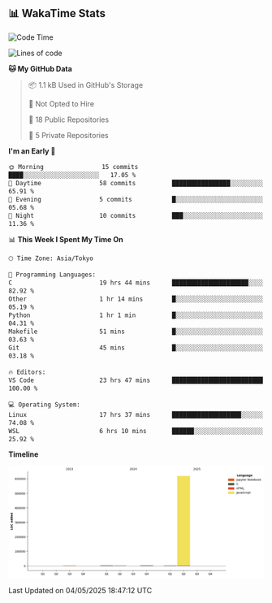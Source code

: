 ## 📊 WakaTime Stats

<!--START_SECTION:waka-->
![Code Time](http://img.shields.io/badge/Code%20Time-67%20hrs%2053%20mins-blue)

![Lines of code](https://img.shields.io/badge/From%20Hello%20World%20I%27ve%20Written-624.3%20thousand%20lines%20of%20code-blue)

**🐱 My GitHub Data** 

> 📦 1.1 kB Used in GitHub's Storage 
 > 
> 🚫 Not Opted to Hire
 > 
> 📜 18 Public Repositories 
 > 
> 🔑 5 Private Repositories 
 > 
**I'm an Early 🐤** 

```text
🌞 Morning                15 commits          ████░░░░░░░░░░░░░░░░░░░░░   17.05 % 
🌆 Daytime                58 commits          ████████████████░░░░░░░░░   65.91 % 
🌃 Evening                5 commits           █░░░░░░░░░░░░░░░░░░░░░░░░   05.68 % 
🌙 Night                  10 commits          ███░░░░░░░░░░░░░░░░░░░░░░   11.36 % 
```


📊 **This Week I Spent My Time On** 

```text
🕑︎ Time Zone: Asia/Tokyo

💬 Programming Languages: 
C                        19 hrs 44 mins      █████████████████████░░░░   82.92 % 
Other                    1 hr 14 mins        █░░░░░░░░░░░░░░░░░░░░░░░░   05.19 % 
Python                   1 hr 1 min          █░░░░░░░░░░░░░░░░░░░░░░░░   04.31 % 
Makefile                 51 mins             █░░░░░░░░░░░░░░░░░░░░░░░░   03.63 % 
Git                      45 mins             █░░░░░░░░░░░░░░░░░░░░░░░░   03.18 % 

🔥 Editors: 
VS Code                  23 hrs 47 mins      █████████████████████████   100.00 % 

💻 Operating System: 
Linux                    17 hrs 37 mins      ███████████████████░░░░░░   74.08 % 
WSL                      6 hrs 10 mins       ██████░░░░░░░░░░░░░░░░░░░   25.92 % 
```

**Timeline**

![Lines of Code chart](https://raw.githubusercontent.com/Hen00af/Hen00af/main/assets/bar_graph.png)


 Last Updated on 04/05/2025 18:47:12 UTC
<!--END_SECTION:waka-->
